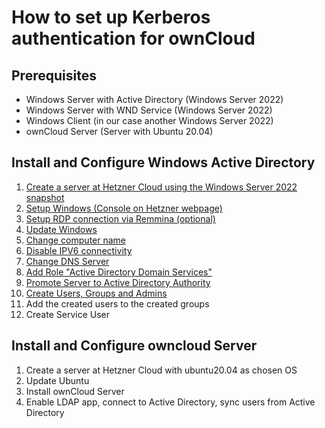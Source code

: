 # How to set up Kerberos authentication for ownCloud

## Prerequisites
* Windows Server with Active Directory (Windows Server 2022)
* Windows Server with WND Service (Windows Server 2022)
* Windows Client (in our case another Windows Server 2022)
* ownCloud Server (Server with Ubuntu 20.04)

## Install and Configure Windows Active Directory
1. [Create a server at Hetzner Cloud using the Windows Server 2022 snapshot]
2. [Setup Windows (Console on Hetzner webpage)]
3. [Setup RDP connection via Remmina (optional)]
4. [Update Windows]
5. [Change computer name]
6. [Disable IPV6 connectivity]
7. [Change DNS Server]
8. [Add Role "Active Directory Domain Services"]
9. [Promote Server to Active Directory Authority]
10. [Create Users, Groups and Admins]
11. Add the created users to the created groups
12. Create Service User
    




## Install and Configure owncloud Server
1. Create a server at Hetzner Cloud with ubuntu20.04 as chosen OS
2. Update Ubuntu
3. Install ownCloud Server
4. Enable LDAP app, connect to Active Directory, sync users from Active Directory



[Create a server at Hetzner Cloud using the Windows Server 2022 snapshot]: https://github.com/GeraldLeikam/tutorials/blob/master/guides/windows/server2022/create_hetzner_snapshot.md
[Setup Windows (Console on Hetzner webpage)]: https://github.com/GeraldLeikam/tutorials/blob/master/guides/windows/server2022/finish_setup_hetzner_webconsole.md
[Setup RDP connection via Remmina (optional)]: https://github.com/GeraldLeikam/tutorials/blob/master/guides/windows/server2022/setup_rdp_remmina.md
[Update Windows]: https://github.com/GeraldLeikam/tutorials/blob/master/guides/windows/server2022/update_windows.md
[Change computer name]: https://github.com/GeraldLeikam/tutorials/blob/master/guides/windows/change_computer_name.md
[Disable IPV6 connectivity]: https://github.com/GeraldLeikam/tutorials/blob/master/guides/windows/disable_ipv6_connectivity.md
[Change DNS Server]: https://github.com/GeraldLeikam/tutorials/blob/master/guides/windows/change_dns_server.md
[Add Role "Active Directory Domain Services"]: https://github.com/GeraldLeikam/tutorials/blob/master/guides/windows/install_active_directory_role.md
[Promote Server to Active Directory Authority]: https://github.com/GeraldLeikam/tutorials/blob/master/guides/windows/promote_server_to_active_directory.md
[Create Users, Groups and Admins]: https://github.com/GeraldLeikam/tutorials/blob/master/guides/windows/create_users_groups_admins.md